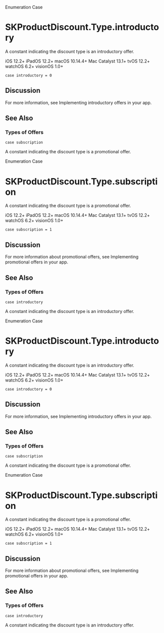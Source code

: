Enumeration Case

# SKProductDiscount.Type.introductory

A constant indicating the discount type is an introductory offer.

iOS 12.2+  iPadOS 12.2+  macOS 10.14.4+  Mac Catalyst 13.1+  tvOS 12.2+
watchOS 6.2+  visionOS 1.0+

    
    
    case introductory = 0

## Discussion

For more information, see Implementing introductory offers in your app.

## See Also

### Types of Offers

`case subscription`

A constant indicating the discount type is a promotional offer.

Enumeration Case

# SKProductDiscount.Type.subscription

A constant indicating the discount type is a promotional offer.

iOS 12.2+  iPadOS 12.2+  macOS 10.14.4+  Mac Catalyst 13.1+  tvOS 12.2+
watchOS 6.2+  visionOS 1.0+

    
    
    case subscription = 1

## Discussion

For more information about promotional offers, see Implementing promotional
offers in your app.

## See Also

### Types of Offers

`case introductory`

A constant indicating the discount type is an introductory offer.

Enumeration Case

# SKProductDiscount.Type.introductory

A constant indicating the discount type is an introductory offer.

iOS 12.2+  iPadOS 12.2+  macOS 10.14.4+  Mac Catalyst 13.1+  tvOS 12.2+
watchOS 6.2+  visionOS 1.0+

    
    
    case introductory = 0

## Discussion

For more information, see Implementing introductory offers in your app.

## See Also

### Types of Offers

`case subscription`

A constant indicating the discount type is a promotional offer.

Enumeration Case

# SKProductDiscount.Type.subscription

A constant indicating the discount type is a promotional offer.

iOS 12.2+  iPadOS 12.2+  macOS 10.14.4+  Mac Catalyst 13.1+  tvOS 12.2+
watchOS 6.2+  visionOS 1.0+

    
    
    case subscription = 1

## Discussion

For more information about promotional offers, see Implementing promotional
offers in your app.

## See Also

### Types of Offers

`case introductory`

A constant indicating the discount type is an introductory offer.

